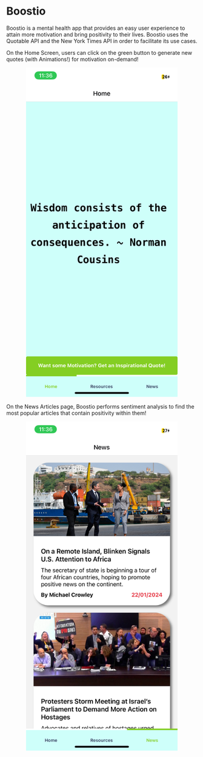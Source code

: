 # Boostio
Boostio is a mental health app that provides an easy user experience to attain more motivation and bring positivity to their lives.
Boostio uses the Quotable API and the New York Times API in order to facilitate its use cases.

On the Home Screen, users can click on the green button to generate new quotes (with Animations!) for motivation on-demand!
<p align="center">
  <img src="https://github.com/KavanMehtaCS/Boostio/blob/master/assets/BoostioHomeScreen.PNG" width="400">
</p>

On the News Articles page, Boostio performs sentiment analysis to find the most popular articles that contain positivity within them!
<p align="center">
  <img src="https://github.com/KavanMehtaCS/Boostio/blob/master/assets/BoostioNews.PNG" width="400">
</p>
